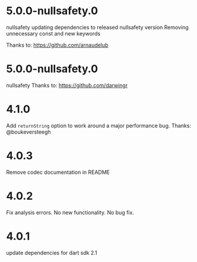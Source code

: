 # 5.0.0-nullsafety.0
nullsafety
updating dependencies to released nullsafety version
Removing unnecessary const and new keywords

Thanks to: https://github.com/arnaudelub

# 5.0.0-nullsafety.0
nullsafety
Thanks to: https://github.com/darwingr

# 4.1.0
Add `returnString` option to work around a major performance bug.
Thanks: @boukeversteegh

# 4.0.3
Remove codec documentation in README

# 4.0.2
Fix analysis errors.  No new functionality.  No bug fix.

# 4.0.1
update dependencies for dart sdk 2.1
